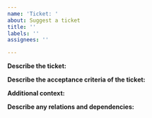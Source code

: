 ```yaml
---
name: 'Ticket: '
about: Suggest a ticket
title: ''
labels: ''
assignees: ''

---
```


**Describe the ticket:**
<!-- A clear and concise description of what the problem is. Ex. we need to extract user info [...] -->

**Describe the acceptance criteria of the ticket:**
<!-- A straight description of what has to happen. Ex. We need to return add a new field to JSON output when calling endpoint `{host}/member` -->

**Additional context:**
<!-- Add any other context or screenshots about the feature request here. -->

**Describe any relations and dependencies:**
<!-- State any related and/or depended tickets, make sure to hyperlink all of them -->
